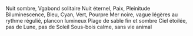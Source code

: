 Nuit sombre, Vgabond solitaire
Nuit éternel, Paix, Pleinitude
Biluminescence, Bleu, Cyan, Vert, Pourpre
Mer noire, vague légères au rythme régulié, plancon lumineux
Plage de sable fin et sombre
Ciel étoilée, pas de Lune, pas de Soleil
Sous-bois calme, sans vie animal